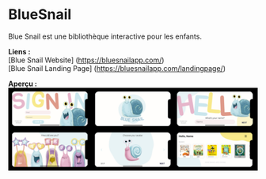 # BlueSnail

Blue Snail est une bibliothèque interactive pour les enfants. 

**Liens :**  
[Blue Snail Website] (https://bluesnailapp.com/)  
[Blue Snail Landing Page] (https://bluesnailapp.com/landingpage/)  

**Aperçu :**
![ui flow iphone](ui_flow_iphone.jpg)  
